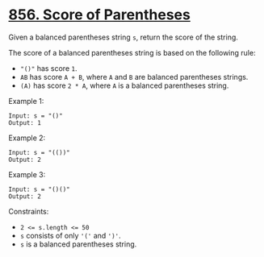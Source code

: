 [856. Score of Parentheses](https://leetcode.com/problems/score-of-parentheses/)
===========================
Given a balanced parentheses string `s`, return the score of the string.

The score of a balanced parentheses string is based on the following rule:
 - `"()"` has score `1`.
 - `AB` has score `A + B`, where `A` and `B` are balanced parentheses strings.
 - `(A)` has score `2 * A`, where `A` is a balanced parentheses string.

Example 1:
```
Input: s = "()"
Output: 1
```

Example 2:
```
Input: s = "(())"
Output: 2
```

Example 3:
```
Input: s = "()()"
Output: 2
```

Constraints:
 - `2 <= s.length <= 50`
 - `s` consists of only `'('` and `')'`.
 - `s` is a balanced parentheses string.

